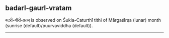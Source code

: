 ## badarI-gaurI-vratam

बदरी-गौरी-व्रतम् is observed on Śukla-Caturthī tithi of Mārgaśīrṣa (lunar) month (sunrise (default)/puurvaviddha (default)).


---
